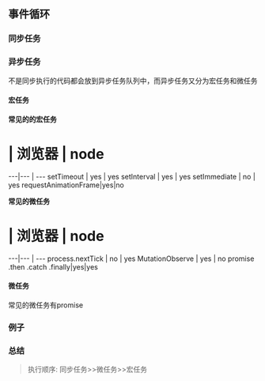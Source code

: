 ## 事件循环

### 同步任务


### 异步任务
不是同步执行的代码都会放到异步任务队列中，而异步任务又分为宏任务和微任务


#### 宏任务

**常见的的宏任务**
# | 浏览器 | node
---|--- | ---
setTimeout | yes | yes
setInterval | yes | yes
setImmediate | no | yes
requestAnimationFrame|yes|no

**常见的微任务**
# | 浏览器 | node
---|--- | ---
process.nextTick | no | yes
MutationObserve | yes | no
promise .then .catch .finally|yes|yes







#### 微任务

常见的微任务有promise

### 例子

### 总结
> 执行顺序: 同步任务>>微任务>>宏任务